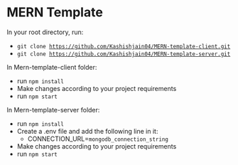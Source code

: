 # MERN Template

In your root directory, run:
- <code>git clone https://github.com/Kashishjain04/MERN-template-client.git</code>
- <code>git clone https://github.com/Kashishjain04/MERN-template-server.git</code>

In Mern-template-client folder:
- run <code>npm install</code>
- Make changes according to your project requirements
- run <code>npm start</code>

In Mern-template-server folder:
- run <code>npm install</code>
- Create a .env file and add the following line in it:
    - CONNECTION_URL=<code>mongodb_connection_string</code>
- Make changes according to your project requirements
- run <code>npm start</code>